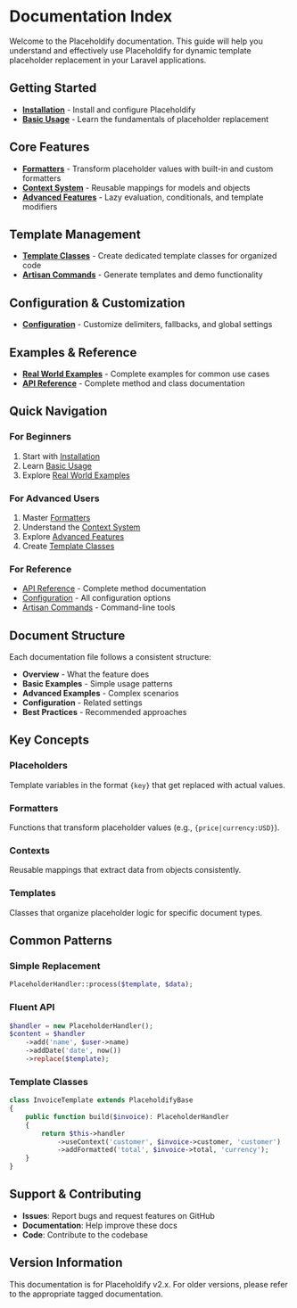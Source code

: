 # Documentation Index

Welcome to the Placeholdify documentation. This guide will help you understand and effectively use Placeholdify for dynamic template placeholder replacement in your Laravel applications.

## Getting Started

- **[Installation](installation.md)** - Install and configure Placeholdify
- **[Basic Usage](basic-usage.md)** - Learn the fundamentals of placeholder replacement

## Core Features

- **[Formatters](formatters.md)** - Transform placeholder values with built-in and custom formatters
- **[Context System](context-system.md)** - Reusable mappings for models and objects
- **[Advanced Features](advanced-features.md)** - Lazy evaluation, conditionals, and template modifiers

## Template Management

- **[Template Classes](template-classes.md)** - Create dedicated template classes for organized code
- **[Artisan Commands](artisan-commands.md)** - Generate templates and demo functionality

## Configuration & Customization

- **[Configuration](configuration.md)** - Customize delimiters, fallbacks, and global settings

## Examples & Reference

- **[Real World Examples](real-world-examples.md)** - Complete examples for common use cases
- **[API Reference](api-reference.md)** - Complete method and class documentation

## Quick Navigation

### For Beginners

1. Start with [Installation](installation.md)
2. Learn [Basic Usage](basic-usage.md)
3. Explore [Real World Examples](real-world-examples.md)

### For Advanced Users

1. Master [Formatters](formatters.md)
2. Understand the [Context System](context-system.md)
3. Explore [Advanced Features](advanced-features.md)
4. Create [Template Classes](template-classes.md)

### For Reference

- [API Reference](api-reference.md) - Complete method documentation
- [Configuration](configuration.md) - All configuration options
- [Artisan Commands](artisan-commands.md) - Command-line tools

## Document Structure

Each documentation file follows a consistent structure:

- **Overview** - What the feature does
- **Basic Examples** - Simple usage patterns
- **Advanced Examples** - Complex scenarios
- **Configuration** - Related settings
- **Best Practices** - Recommended approaches

## Key Concepts

### Placeholders

Template variables in the format `{key}` that get replaced with actual values.

### Formatters

Functions that transform placeholder values (e.g., `{price|currency:USD}`).

### Contexts

Reusable mappings that extract data from objects consistently.

### Templates

Classes that organize placeholder logic for specific document types.

## Common Patterns

### Simple Replacement

```php
PlaceholderHandler::process($template, $data);
```

### Fluent API

```php
$handler = new PlaceholderHandler();
$content = $handler
    ->add('name', $user->name)
    ->addDate('date', now())
    ->replace($template);
```

### Template Classes

```php
class InvoiceTemplate extends PlaceholdifyBase
{
    public function build($invoice): PlaceholderHandler
    {
        return $this->handler
            ->useContext('customer', $invoice->customer, 'customer')
            ->addFormatted('total', $invoice->total, 'currency');
    }
}
```

## Support & Contributing

- **Issues**: Report bugs and request features on GitHub
- **Documentation**: Help improve these docs
- **Code**: Contribute to the codebase

## Version Information

This documentation is for Placeholdify v2.x. For older versions, please refer to the appropriate tagged documentation.
